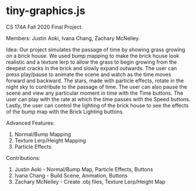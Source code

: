 # tiny-graphics.js

CS 174A Fall 2020 Final Project.

Members: Justin Aoki, Ivana Chang, Zachary McNelley.

Idea: Our project simulates the passage of time by showing grass growing on a brick house. We used bump mapping to make the brick house look realistic and a texture lerp to allow the grass to begin growing from the deepest cracks in the brick and slowly expand outwards. The user can press play/pause to animate the scene and watch as the time moves forward and backward. The stars, made with particle effects, rotate in the night sky to contribute to the passage of time. The user can also pause the scene and view any particular moment in time with the Time buttons. The user can play with the rate at which the time passes with the Speed buttons. Lastly, the user can control the lighting of the brick house to see the effects of the bump map with the Brick Lighting buttons.

Advanced Features:
1. Normal/Bump Mapping
2. Texture Lerp/Height Mapping
3. Particle Effects

Contributions:
1. Justin Aoki - Normal/Bump Map, Particle Effects, Buttons
2. Ivana Chang - Build Scene, Animation, Buttons
3. Zachary McNelley - Create .obj files, Texture Lerp/Height Map
    
